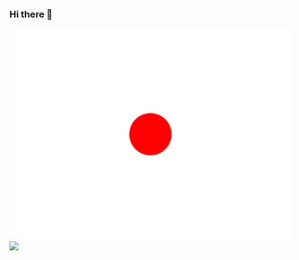 ### Hi there 👋

![](./circle.svg)
![](http://img-host-123.s3-website-us-east-1.amazonaws.com/snake.svg)
